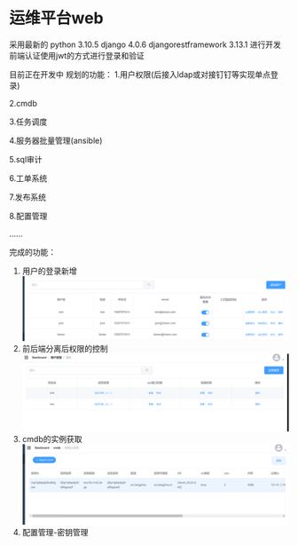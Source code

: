 # 运维平台web

采用最新的
python  3.10.5
django  4.0.6
djangorestframework 3.13.1
进行开发
前端认证使用jwt的方式进行登录和验证





目前正在开发中
规划的功能：
1.用户权限(后接入ldap或对接钉钉等实现单点登录)

2.cmdb

3.任务调度

4.服务器批量管理(ansible)

5.sql审计

6.工单系统

7.发布系统

8.配置管理

......


完成的功能：
1. 用户的登录新增
![img.png](static/img/img.png)
2. 前后端分离后权限的控制
![img_1.png](static/img/img_1.png)
3. cmdb的实例获取
![img_2.png](static/img/img_2.png)
4. 配置管理-密钥管理